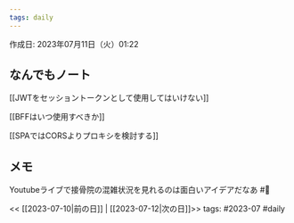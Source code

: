 ```yaml
---
tags: daily
---
```


作成日: 2023年07月11日（火）01:22

## なんでもノート

[[JWTをセッショントークンとして使用してはいけない]]

[[BFFはいつ使用すべきか]]

[[SPAではCORSよりプロキシを検討する]]

## メモ
Youtubeライブで接骨院の混雑状況を見れるのは面白いアイデアだなあ
#🧠 



<< [[2023-07-10|前の日]] | [[2023-07-12|次の日]]>>
tags: #2023-07 #daily